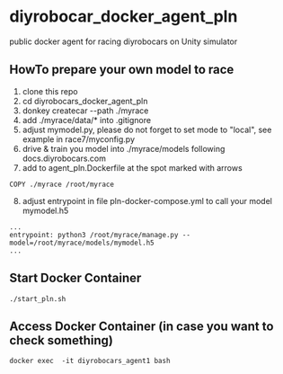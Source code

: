 # diyrobocar_docker_agent_pln
public docker agent for racing diyrobocars on Unity simulator


## HowTo prepare your own model to race

1. clone this repo
2. cd diyrobocars_docker_agent_pln
3. donkey createcar --path ./myrace
4. add ./myrace/data/* into .gitignore
5. adjust mymodel.py, please do not forget to set mode to "local", see example in race7/myconfig.py
6. drive & train you model into ./myrace/models following docs.diyrobocars.com
7. add to agent_pln.Dockerfile at the spot marked with arrows
```
COPY ./myrace /root/myrace
```
8. adjust entrypoint in file pln-docker-compose.yml to call your model mymodel.h5
```
...
entrypoint: python3 /root/myrace/manage.py --model=/root/myrace/models/mymodel.h5
...
```
## Start Docker Container
```
./start_pln.sh
```

## Access Docker Container (in case you want to check something)
```
docker exec  -it diyrobocars_agent1 bash
```

